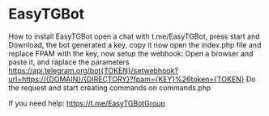 # EasyTGBot
How to install EasyTGBot open a chat with t.me/EasyTGBot, press start and Download, the bot generated a key, copy it
now open the index.php file and replace FPAM with the key, now setup the webhook:
Open a browser and paste it, and raplace the parameters
https://api.telegram.org/bot{TOKEN}/setwebhook?url=https://{DOMAIN}/{DIRECTORY}?fpam={KEY}%26token={TOKEN}
Do the request and start creating commands on commands.php


If you need help: https://t.me/EasyTGBotGroup
